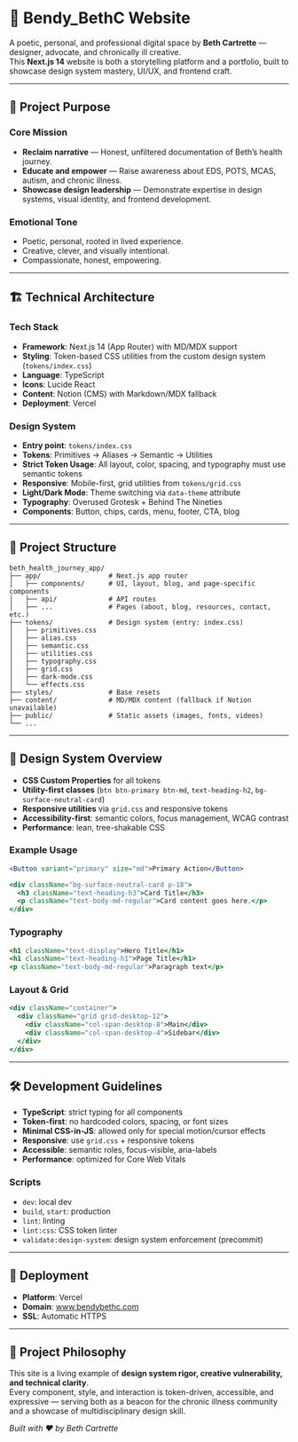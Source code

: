 # 🌸 Bendy_BethC Website

A poetic, personal, and professional digital space by **Beth Cartrette** — designer, advocate, and chronically ill creative.  
This **Next.js 14** website is both a storytelling platform and a portfolio, built to showcase design system mastery, UI/UX, and frontend craft.

---

## 🎯 Project Purpose

### Core Mission
- **Reclaim narrative** — Honest, unfiltered documentation of Beth’s health journey.
- **Educate and empower** — Raise awareness about EDS, POTS, MCAS, autism, and chronic illness.
- **Showcase design leadership** — Demonstrate expertise in design systems, visual identity, and frontend development.

### Emotional Tone
- Poetic, personal, rooted in lived experience.
- Creative, clever, and visually intentional.
- Compassionate, honest, empowering.

---

## 🏗️ Technical Architecture

### Tech Stack
- **Framework**: Next.js 14 (App Router) with MD/MDX support
- **Styling**: Token-based CSS utilities from the custom design system (`tokens/index.css`)
- **Language**: TypeScript
- **Icons**: Lucide React
- **Content**: Notion (CMS) with Markdown/MDX fallback
- **Deployment**: Vercel

### Design System
- **Entry point**: `tokens/index.css`
- **Tokens**: Primitives → Aliases → Semantic → Utilities
- **Strict Token Usage**: All layout, color, spacing, and typography must use semantic tokens
- **Responsive**: Mobile-first, grid utilities from `tokens/grid.css`
- **Light/Dark Mode**: Theme switching via `data-theme` attribute
- **Typography**: Overused Grotesk + Behind The Nineties
- **Components**: Button, chips, cards, menu, footer, CTA, blog

---

## 📁 Project Structure

```
beth_health_journey_app/
├── app/                 # Next.js app router
│   ├── components/      # UI, layout, blog, and page-specific components
│   ├── api/             # API routes
│   ├── ...              # Pages (about, blog, resources, contact, etc.)
├── tokens/              # Design system (entry: index.css)
│   ├── primitives.css
│   ├── alias.css
│   ├── semantic.css
│   ├── utilities.css
│   ├── typography.css
│   ├── grid.css
│   ├── dark-mode.css
│   └── effects.css
├── styles/              # Base resets
├── content/             # MD/MDX content (fallback if Notion unavailable)
├── public/              # Static assets (images, fonts, videos)
└── ...
```

---

## 🎨 Design System Overview

- **CSS Custom Properties** for all tokens
- **Utility-first classes** (`btn btn-primary btn-md`, `text-heading-h2`, `bg-surface-neutral-card`)
- **Responsive utilities** via `grid.css` and responsive tokens
- **Accessibility-first**: semantic colors, focus management, WCAG contrast
- **Performance**: lean, tree-shakable CSS

### Example Usage
```jsx
<Button variant="primary" size="md">Primary Action</Button>

<div className="bg-surface-neutral-card p-18">
  <h3 className="text-heading-h3">Card Title</h3>
  <p className="text-body-md-regular">Card content goes here.</p>
</div>
```

### Typography
```jsx
<h1 className="text-display">Hero Title</h1>
<h1 className="text-heading-h1">Page Title</h1>
<p className="text-body-md-regular">Paragraph text</p>
```

### Layout & Grid
```jsx
<div className="container">
  <div className="grid grid-desktop-12">
    <div className="col-span-desktop-8">Main</div>
    <div className="col-span-desktop-4">Sidebar</div>
  </div>
</div>
```

---

## 🛠️ Development Guidelines

- **TypeScript**: strict typing for all components
- **Token-first**: no hardcoded colors, spacing, or font sizes
- **Minimal CSS-in-JS**: allowed only for special motion/cursor effects
- **Responsive**: use `grid.css` + responsive tokens
- **Accessible**: semantic roles, focus-visible, aria-labels
- **Performance**: optimized for Core Web Vitals

### Scripts
- `dev`: local dev
- `build`, `start`: production
- `lint`: linting
- `lint:css`: CSS token linter
- `validate:design-system`: design system enforcement (precommit)

---

## 🚀 Deployment

- **Platform**: Vercel  
- **Domain**: www.bendybethc.com  
- **SSL**: Automatic HTTPS  

---

## 🌟 Project Philosophy

This site is a living example of **design system rigor, creative vulnerability, and technical clarity**.  
Every component, style, and interaction is token-driven, accessible, and expressive — serving both as a beacon for the chronic illness community and a showcase of multidisciplinary design skill.

*Built with ❤️ by Beth Cartrette*
